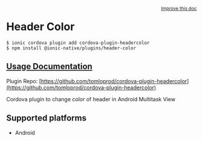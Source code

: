 <a style="float:right;font-size:12px;" href="http://github.com/danielsogl/awesome-cordova-plugins/edit/master/src/@awesome-cordova-plugins/plugins/header-color/index.ts#L1">
  Improve this doc
</a>

# Header Color

```
$ ionic cordova plugin add cordova-plugin-headercolor
$ npm install @ionic-native/plugins/header-color
```

## [Usage Documentation](https://ionicframework.com/docs/native/header-color/)

Plugin Repo: [https://github.com/tomloprod/cordova-plugin-headercolor](https://github.com/tomloprod/cordova-plugin-headercolor)

Cordova plugin to change color of header in Android Multitask View

## Supported platforms

- Android
  


